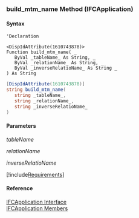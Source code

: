 ﻿### build_mtm_name Method (IFCApplication)

#### Syntax

```vbnet
'Declaration

<DispIdAttribute(1610743878)>
Function build_mtm_name( _
   ByVal _tableName_ As String, _
   ByVal _relationName_ As String, _
   ByVal _inverseRelatioName_ As String _
) As String
```

```csharp
[DispIdAttribute(1610743878)]
string build_mtm_name( 
   string _tableName_,
   string _relationName_,
   string _inverseRelatioName_
)
```

#### Parameters

_tableName_

_relationName_

_inverseRelatioName_

[!include[Requirements](../partials/requirements.md)]

#### Reference

[IFCApplication Interface](FChoice.Foundation.Clarify.Compatibility~FChoice.Foundation.Clarify.Compatibility.IFCApplication.md)  
[IFCApplication Members](FChoice.Foundation.Clarify.Compatibility~FChoice.Foundation.Clarify.Compatibility.IFCApplication_members.md)